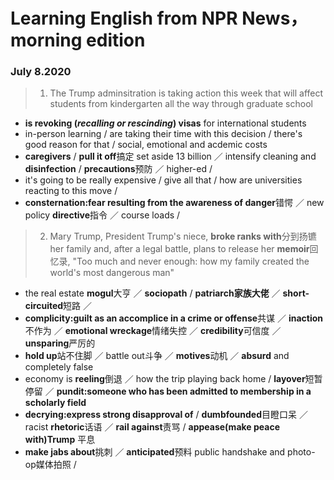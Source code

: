 # Learning English from NPR News， morning edition
### July 8.2020
> 1. The Trump adminsitration is taking action this week that will affect students from kindergarten all the way through graduate school
* **is revoking (*recalling or rescinding*) visas** for international students
* in-person learning / are taking their time with this decision / there's good reason for that / social, emotional and acdemic costs
* **caregivers** / **pull it off**搞定 set aside 13 billion ／ intensify cleaning and **disinfection** / **precautions**预防 ／ higher-ed / 
* it's going to be really expensive / give all that / how are universities reacting to this move / 
* **consternation:fear resulting from the awareness of danger**错愕 ／ new policy **directive**指令 ／ course loads / 
> 2. Mary Trump, President Trump's niece, **broke ranks with**分到扬镳 her family and, after a legal battle, plans to release her **memoir**回忆录, "Too much and never enough: how my family created the world's most dangerous man"
* the real estate **mogul**大亨 ／ **sociopath** / **patriarch家族大佬** ／ **short-circuited**短路 ／ 
* **complicity:guilt as an accomplice in a crime or offense**共谋 ／ **inaction**不作为 ／ **emotional wreckage**情绪失控 ／ **credibility**可信度 ／ **unsparing**严厉的
* **hold up**站不住脚 ／ battle out斗争 ／ **motives**动机 ／ **absurd** and completely false 
* economy is **reeling**倒退 ／ how the trip playing back home / **layover**短暂停留 ／ **pundit:someone who has been admitted to membership in a scholarly field**
* **decrying:express strong disapproval of** / **dumbfounded**目瞪口呆 ／ racist **rhetoric**话语 ／ **rail against**责骂 / **appease(make peace with)Trump** 平息 
* **make jabs about**挑刺 ／ **anticipated**预料 public handshake and photo-op媒体拍照 / 
